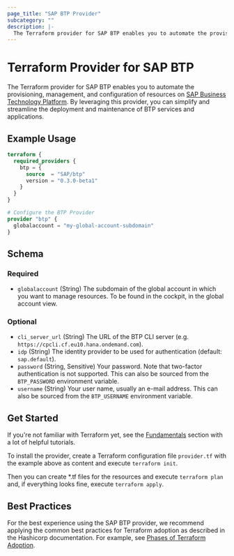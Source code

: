```yaml
---
page_title: "SAP BTP Provider"
subcategory: ""
description: |-
  The Terraform provider for SAP BTP enables you to automate the provisioning, management, and configuration of resources on SAP Business Technology Platform https://account.hana.ondemand.com/. By leveraging this provider, you can simplify and streamline the deployment and maintenance of BTP services and applications.
---
```

# Terraform Provider for SAP BTP

The Terraform provider for SAP BTP enables you to automate the provisioning, management, and configuration of resources on [SAP Business Technology Platform](https://account.hana.ondemand.com/). By leveraging this provider, you can simplify and streamline the deployment and maintenance of BTP services and applications.

## Example Usage

```terraform
terraform {
  required_providers {
    btp = {
      source  = "SAP/btp"
      version = "0.3.0-beta1"
    }
  }
}

# Configure the BTP Provider
provider "btp" {
  globalaccount = "my-global-account-subdomain"
}
```

<!-- schema generated by tfplugindocs -->
## Schema

### Required

- `globalaccount` (String) The subdomain of the global account in which you want to manage resources. To be found in the cockpit, in the global account view.

### Optional

- `cli_server_url` (String) The URL of the BTP CLI server (e.g. `https://cpcli.cf.eu10.hana.ondemand.com`).
- `idp` (String) The identity provider to be used for authentication (default: `sap.default`).
- `password` (String, Sensitive) Your password. Note that two-factor authentication is not supported. This can also be sourced from the `BTP_PASSWORD` environment variable.
- `username` (String) Your user name, usually an e-mail address. This can also be sourced from the `BTP_USERNAME` environment variable.

## Get Started

If you're not familiar with Terraform yet, see the [Fundamentals](https://developer.hashicorp.com/terraform/tutorials/cli) section with a lot of helpful tutorials. 

To install the provider, create a Terraform configuration file `provider.tf` with the example above as content and execute `terraform init`. 

Then you can create *.tf files for the resources and execute `terraform plan` and, if everything looks fine, execute `terraform apply`.

## Best Practices

For the best experience using the SAP BTP provider, we recommend applying the common best practices for Terraform adoption as described in the Hashicorp documentation. For example, see [Phases of Terraform Adoption](https://developer.hashicorp.com/well-architected-framework/operational-excellence/operational-excellence-terraform-maturity).